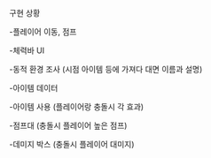 구현 상황


-플레이어 이동, 점프

-체력바 UI

-동적 환경 조사 (시점 아이템 등에 가져다 대면 이름과 설명)

-아이템 데이터

-아이템 사용 (플레이어랑 충돌시 각 효과)

-점프대 (충돌시 플레이어 높은 점프)

-데미지 박스 (충돌시 플레이어 대미지)
